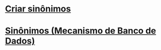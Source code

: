# [Criar sinônimos](create-synonyms.md)
# [Sinônimos (Mecanismo de Banco de Dados)](synonyms-database-engine.md)
